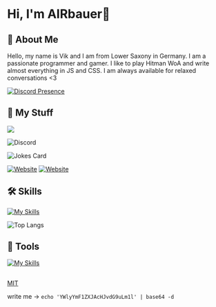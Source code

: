 # Hi, I'm AIRbauer👋


## 🚀 About Me
Hello, my name is Vik and I am from Lower Saxony in Germany. I am a passionate programmer and gamer. I like to play Hitman WoA and write almost everything in JS and CSS. I am always available for relaxed conversations <3

[![Discord Presence](https://lanyard.cnrad.dev/api/549207539544227846?theme=dark&bg=282B30&animated=true&hideDiscrim=true&borderRadius=30px&idleMessage=Probably%20banging%20you're%20Mom%20<3)](https://discord.com/users/549207539544227846)

## 🔗 My Stuff

<img src="https://img.shields.io/liberapay/receives/airbauer.svg?logo=liberapay">

![Discord](https://img.shields.io/discord/414027124836532234)

![Jokes Card](https://readme-jokes.vercel.app/api)

[![Website](https://skillicons.dev/icons?i=devto)](https://airbauer.ch/) [![Website](https://skillicons.dev/icons?i=discord)](https://discord.com/users/549207539544227846)
## 🛠 Skills

[![My Skills](https://skillicons.dev/icons?i=js,html,css,scss,svelte,react,typescript,vue,vite,mongodb,discord)]()

![Top Langs](https://github-readme-stats.vercel.app/api/top-langs/?username=airbauer&layout=compact&theme=vision-friendly-dark)


## 🔧 Tools

[![My Skills](https://skillicons.dev/icons?i=vscode,git,github,linux,vercel)]()

<a rel="me" href="https://fosstodon.org/@airbauer"></a>
<a rel="me" href="https://floss.social/@airbauer"></a>

## 

[MIT](https://github.com/airbauer/airbauer/blob/main/LICENSE)

write me ->  ``` echo 'YWlyYmF1ZXJAcHJvdG9uLm1l' | base64 -d ```
